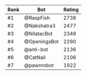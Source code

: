 Rank|Bot|Rating
---|---|---
#1|@RaspFish|2738
#2|@Nakshatra3|2477
#3|@NilatacBot|2349
#4|@OpeningsBot|2290
#5|@anti-bot|2136
#6|@CatNail|2106
#7|@pawnrobot|1922
